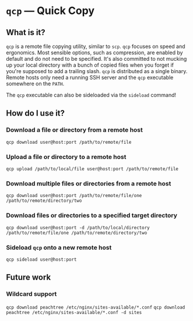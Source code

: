 # `qcp` — Quick Copy

## What is it?
`qcp` is a remote file copying utility, similar to `scp`.
`qcp` focuses on speed and ergonomics. Most sensible options, such as compression, are enabled by default and do not need to be specified.
It's also committed to not mucking up your local directory with a bunch of copied files when you forget if you're supposed to add a trailing slash.
`qcp` is distributed as a single binary. Remote hosts only need a running SSH server and the `qcp` executable somewhere on the `PATH`.

The `qcp` executable can also be sideloaded via the `sideload` command!

## How do I use it?
### Download a file or directory from a remote host
`qcp download user@host:port /path/to/remote/file`

### Upload a file or directory to a remote host
`qcp upload /path/to/local/file user@host:port /path/to/remote/file`

### Download multiple files or directories from a remote host
`qcp download user@host:port /path/to/remote/file/one /path/to/remote/directory/two`

### Download files or directories to a specified target directory
`qcp download user@host:port -d /path/to/local/directory /path/to/remote/file/one /path/to/remote/directory/two`

### Sideload `qcp` onto a new remote host
`qcp sideload user@host:port`

## Future work
### Wildcard support
`qcp download peachtree /etc/nginx/sites-available/*.conf`
`qcp download peachtree /etc/nginx/sites-available/*.conf -d sites`

